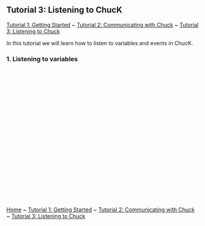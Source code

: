 <!-- 
	WebChucK Tutorials, by Mike Mulshine et al

	Praise be to Jack Atherton for making ChucK work on the web... As well as getting Ace to work as a miniAudicle like IDE. WOW.
	
	Praise be to Matt Wright for suggesting the use of pandoc = markdown to html converter, in which we can embed html/js as well.

	Praise of course to Ge Wang for writing ChucK. 

	<3 

	here we go...
-->

<!---
Include the ACE and ChucK stuff
-->

<head>
	<meta charset="utf-8">
  <meta http-equiv="Content-Type" content="text/html; charset=utf-8">
  <link rel="stylesheet" href="../css/editor.css">
</head>

<script type="text/javascript" src="../js/ace.js" charset="utf-8"></script>
<script type="text/javascript" src="../js/editor.js"></script>

## Tutorial 3: Listening to ChucK

[Tutorial 1: Getting Started](../tutorial-01.html) ~  [Tutorial 2: Communicating with Chuck](../tutorial-02.html) ~ [Tutorial 3: Listening to Chuck](../tutorial-03.html)

In this tutorial we will learn how to listen to variables and events in ChucK. 

### 1. Listening to variables

<pre><div id="chuckEditor1">

</div></pre>

<div id="htmlEditor1" style="height:300">

</div>

[Home](../index.html) ~ [Tutorial 1: Getting Started](../tutorial-01.html) ~  [Tutorial 2: Communicating with Chuck](../tutorial-02.html) ~ [Tutorial 3: Listening to Chuck](../tutorial-03.html)


<script>
	var htmlEditor1 = newHTMLEditor("htmlEditor1", true);

	var chuckEditor1 = newChuckEditor("chuckEditor1", true);
</script>
